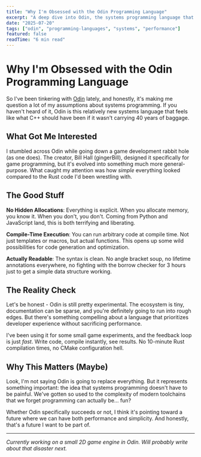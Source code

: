 ```yaml
---
title: "Why I'm Obsessed with the Odin Programming Language"
excerpt: "A deep dive into Odin, the systems programming language that's making me question everything I thought I knew about performance and simplicity."
date: "2025-07-20"
tags: ["odin", "programming-languages", "systems", "performance"]
featured: false
readTime: "6 min read"
---
```


# Why I'm Obsessed with the Odin Programming Language

So I've been tinkering with [Odin](https://odin-lang.org/) lately, and honestly, it's making me question a lot of my assumptions about systems programming. If you haven't heard of it, Odin is this relatively new systems language that feels like what C++ should have been if it wasn't carrying 40 years of baggage.

## What Got Me Interested

I stumbled across Odin while going down a game development rabbit hole (as one does). The creator, Bill Hall (gingerBill), designed it specifically for game programming, but it's evolved into something much more general-purpose. What caught my attention was how *simple* everything looked compared to the Rust code I'd been wrestling with.

## The Good Stuff

**No Hidden Allocations**: Everything is explicit. When you allocate memory, you know it. When you don't, you don't. Coming from Python and JavaScript land, this is both terrifying and liberating.

**Compile-Time Execution**: You can run arbitrary code at compile time. Not just templates or macros, but actual functions. This opens up some wild possibilities for code generation and optimization.

**Actually Readable**: The syntax is clean. No angle bracket soup, no lifetime annotations everywhere, no fighting with the borrow checker for 3 hours just to get a simple data structure working.

## The Reality Check

Let's be honest - Odin is still pretty experimental. The ecosystem is tiny, documentation can be sparse, and you're definitely going to run into rough edges. But there's something compelling about a language that prioritizes developer experience without sacrificing performance.

I've been using it for some small game experiments, and the feedback loop is just *fast*. Write code, compile instantly, see results. No 10-minute Rust compilation times, no CMake configuration hell.

## Why This Matters (Maybe)

Look, I'm not saying Odin is going to replace everything. But it represents something important: the idea that systems programming doesn't have to be painful. We've gotten so used to the complexity of modern toolchains that we forget programming can actually be... fun?

Whether Odin specifically succeeds or not, I think it's pointing toward a future where we can have both performance and simplicity. And honestly, that's a future I want to be part of.

---

*Currently working on a small 2D game engine in Odin. Will probably write about that disaster next.*